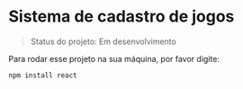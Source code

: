 <h1> Sistema de cadastro de jogos</h1>

>Status do projeto: Em desenvolvimento

Para rodar esse projeto na sua máquina, por favor digite:

```
npm install react
```
